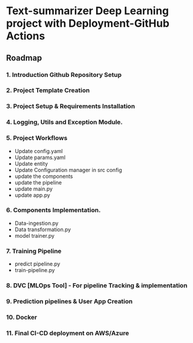 # Text-summarizer Deep Learning project with Deployment-GitHub Actions


## **Roadmap**

### 1. Introduction Github Repository Setup 
### 2. Project Template Creation
### 3. Project Setup & Requirements Installation
### 4. Logging, Utils and Exception Module.

### 5. Project Workflows

* Update config.yaml
* Update params.yaml
* Update entity
* Update Configuration manager in src config
* update the components
* update the pipeline
* update main.py
* update app.py

### 6. Components Implementation.

* Data-ingestion.py
* Data transformation.py
* model trainer.py

### 7. Training Pipeline 
* predict pipeline.py
* train-pipeline.py

### 8. DVC [MLOps Tool] - For pipeline Tracking & implementation 
### 9. Prediction pipelines & User App Creation
### 10. Docker
### 11. Final CI-CD deployment on AWS/Azure

